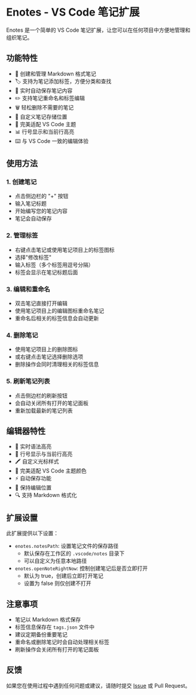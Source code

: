 # Enotes - VS Code 笔记扩展

Enotes 是一个简单的 VS Code 笔记扩展，让您可以在任何项目中方便地管理和组织笔记。

## 功能特性

- 📝 创建和管理 Markdown 格式笔记
- 🏷️ 支持为笔记添加标签，方便分类和查找
- 🔄 实时自动保存笔记内容
- ✏️ 支持笔记重命名和标签编辑
- 🗑️ 轻松删除不需要的笔记
- 📂 自定义笔记存储位置
- 🎨 完美适配 VS Code 主题
- 📊 行号显示和当前行高亮
- ⌨️ 与 VS Code 一致的编辑体验

## 使用方法

### 1. 创建笔记
- 点击侧边栏的 "+" 按钮
- 输入笔记标题
- 开始编写您的笔记内容
- 笔记会自动保存

### 2. 管理标签
- 右键点击笔记或使用笔记项目上的标签图标
- 选择"修改标签"
- 输入标签（多个标签用逗号分隔）
- 标签会显示在笔记标题后面

### 3. 编辑和重命名
- 双击笔记直接打开编辑
- 使用笔记项目上的编辑图标重命名笔记
- 重命名后相关的标签信息会自动更新

### 4. 删除笔记
- 使用笔记项目上的删除图标
- 或右键点击笔记选择删除选项
- 删除操作会同时清理相关的标签信息

### 5. 刷新笔记列表
- 点击侧边栏的刷新按钮
- 会自动关闭所有打开的笔记面板
- 重新加载最新的笔记列表

## 编辑器特性

- 🎯 实时语法高亮
- 📏 行号显示与当前行高亮
- 🖍️ 自定义光标样式
- 🎨 完美适配 VS Code 主题颜色
- ⚡ 自动保存功能
- 📌 保持编辑位置
- 🔍 支持 Markdown 格式化

## 扩展设置

此扩展提供以下设置：

* `enotes.notesPath`: 设置笔记文件的保存路径
  - 默认保存在工作区的 `.vscode/notes` 目录下
  - 可以自定义为任意本地路径
* `enotes.openNoteRightNow`: 控制创建笔记后是否立即打开
  - 默认为 true，创建后立即打开笔记
  - 设置为 false 则仅创建不打开

## 注意事项

- 笔记以 Markdown 格式保存
- 标签信息保存在 `tags.json` 文件中
- 建议定期备份重要笔记
- 重命名或删除笔记时会自动处理相关标签
- 刷新操作会关闭所有打开的笔记面板

## 反馈
如果您在使用过程中遇到任何问题或建议，请随时提交 [Issue](https://github.com/ling-yuan/Enotes/issues) 或 Pull Request。
